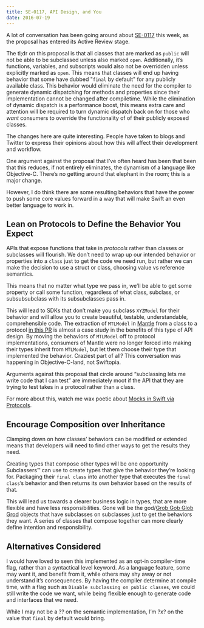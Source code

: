 ```yaml
---
title: SE-0117, API Design, and You
date: 2016-07-19
---
```


A lot of conversation has been going around about [SE-0117](https://github.com/apple/swift-evolution/blob/991e901f3ac9bb8d0d070b618a77bdb0aab00fd5/proposals/0117-non-public-subclassable-by-default.md) this week, as the proposal has entered its Active Review stage.

The tl;dr on this proposal is that all classes that are marked as `public` will not be able to be subclassed unless also marked `open`. Additionally, it’s functions, variables, and subscripts would also not be overridden unless explicitly marked as `open`. This means that classes will end up having behavior that some have dubbed "`final` by default" for any publicly available class. This behavior would eliminate the need for the compiler to generate dynamic dispatching for methods and properties since their implementation cannot be changed after compiletime. While the elimination of dynamic dispatch is a performance boost, this means extra care and attention will be required to turn dynamic dispatch back on for those who _want_ consumers to override the functionality of of their publicly exposed classes.

The changes here are quite interesting. People have taken to blogs and Twitter to express their opinions about how this will affect their development and workflow.

One argument against the proposal that I’ve often heard has been that been that this reduces, if not entirely eliminates, the dynamism of a language like Objective-C. There’s no getting around that elephant in the room; this is a major change.

However, I do think there are some resulting behaviors that have the power to push some core values forward in a way that will make Swift an even better language to work in.

## Lean on Protocols to Define the Behavior You Expect

APIs that expose functions that take in *protocols* rather than classes or subclasses will flourish. We don’t need to wrap up our intended behavior or properties into a `class` just to get the code we need run, but rather we can make the decision to use a struct or class, choosing value vs reference semantics.

This means that no matter what type we pass in, we’ll be able to get some property or call some function, regardless of what class, subclass, or subsubsubclass with its subsubclasses pass in.

This will lead to SDKs that don’t make you subclass `XYZModel` for their behavior and will allow you to create beautiful, testable, understandable, comprehensible code. The extraction of `MTLModel` in [Mantle](https://github.com/Mantle/Mantle) from a class to a protocol [in this PR](https://github.com/Mantle/Mantle/pull/219) is almost a case study in the benefits of this type of API design. By moving the behaviors of `MTLModel` off to protocol implementations, consumers of Mantle were no longer forced into making their types inherit from `MTLModel`, but let them choose their type that implemented the behavior. Craziest part of all? This conversation was happening in Objective-C-land, not Swiftopia.

Arguments against this proposal that circle around “subclassing lets me write code that I can test” are immediately moot if the API that they are trying to test takes in a protocol rather than a class.

For more about this, watch me wax poetic about [Mocks in Swift via Protocols](http://blog.eliperkins.me/mocks-in-swift-via-protocols).

## Encourage Composition over Inheritance

Clamping down on how classes’ behaviors can be modified or extended means that developers will need to find other ways to get the results they need.

Creating types that compose other types will be one opportunity Subclassers™ can use to create types that give the behavior they’re looking for. Packaging their `final class` into another type that executes the `final class`’s behavior and then returns its own behavior based on the results of that.

This will lead us towards a clearer business logic in types, that are more flexible and have less responsibilities. Gone will be the god/[Grob Gob Glob Grod](http://adventuretime.wikia.com/wiki/Grob_Gob_Glob_Grod) objects that have subclasses on subclasses just to get the behaviors they want. A series of classes that compose together can more clearly define intention and responsibility.

## Alternatives Considered

I would have loved to seen this implemented as an opt-in compiler-time flag, rather than a syntactical level keyword. As a language feature, some may want it, and benefit from it, while others may shy away or not understand it’s consequences. By having the compiler determine at compile time, with a flag such as `Disable subclassing on public classes`, we could still write the code we want, while being flexible enough to generate code and interfaces that we need.

While I may not be a ?? on the semantic implementation, I’m ?x? on the value that `final` by default would bring.
